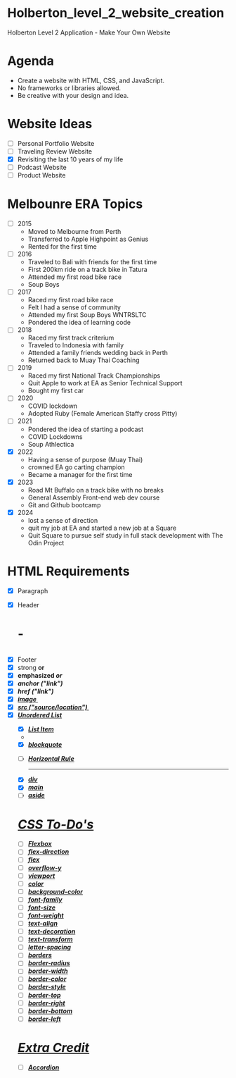 # Holberton_level_2_website_creation

Holberton Level 2 Application - Make Your Own Website

# Agenda

- Create a website with HTML, CSS, and JavaScript.
- No frameworks or libraries allowed.
- Be creative with your design and idea.

# Website Ideas

- [ ] Personal Portfolio Website
- [ ] Traveling Review Website
- [x] Revisiting the last 10 years of my life
- [ ] Podcast Website
- [ ] Product Website

# Melbounre ERA Topics

- [ ] 2015
  - Moved to Melbourne from Perth
  - Transferred to Apple Highpoint as Genius
  - Rented for the first time
- [ ] 2016
  - Traveled to Bali with friends for the first time
  - First 200km ride on a track bike in Tatura
  - Attended my first road bike race
  - Soup Boys
- [ ] 2017
  - Raced my first road bike race
  - Felt I had a sense of community
  - Attended my first Soup Boys WNTRSLTC
  - Pondered the idea of learning code
- [ ] 2018
  - Raced my first track criterium
  - Traveled to Indonesia with family
  - Attended a family friends wedding back in Perth
  - Returned back to Muay Thai Coaching
- [ ] 2019
  - Raced my first National Track Championships
  - Quit Apple to work at EA as Senior Technical Support
  - Bought my first car
- [ ] 2020
  - COVID lockdown
  - Adopted Ruby (Female American Staffy cross Pitty)
- [ ] 2021
  - Pondered the idea of starting a podcast
  - COVID Lockdowns
  - Soup Athlectica
- [x] 2022
  - Having a sense of purpose (Muay Thai)
  - crowned EA go carting champion
  - Became a manager for the first time
- [x] 2023
  - Road Mt Buffalo on a track bike with no breaks
  - General Assembly Front-end web dev course
  - Git and Github bootcamp
- [x] 2024
  - lost a sense of direction
  - quit my job at EA and started a new job at a Square
  - Quit Square to pursue self study in full stack development with The Odin Project

# HTML Requirements

- [x] Paragraph <p>
- [x] Header <h1> - <h6>
- [x] Footer <footer>
- [x] strong <strong> or <b>
- [x] emphasized <em> or <i>
- [x] anchor ("link") <a>
- [x] href ("link") <a href="">
- [x] image <img>
- [x] src ("source/location") <img src="">
- [x] Unordered List <ul>
- [x] List Item <li>
- [x] blockquote <blockquote>
- [ ] Horizontal Rule <hr>
- [x] div <div>
- [x] main <main>
- [ ] aside <aside>

# CSS To-Do's

- [ ] Flexbox
- [ ] flex-direction
- [ ] flex
- [ ] overflow-y
- [ ] viewport
- [ ] color
- [ ] background-color
- [ ] font-family
- [ ] font-size
- [ ] font-weight
- [ ] text-align
- [ ] text-decoration
- [ ] text-transform
- [ ] letter-spacing
- [ ] borders
- [ ] border-radius
- [ ] border-width
- [ ] border-color
- [ ] border-style
- [ ] border-top
- [ ] border-right
- [ ] border-bottom
- [ ] border-left

# Extra Credit

- [ ] Accordion
